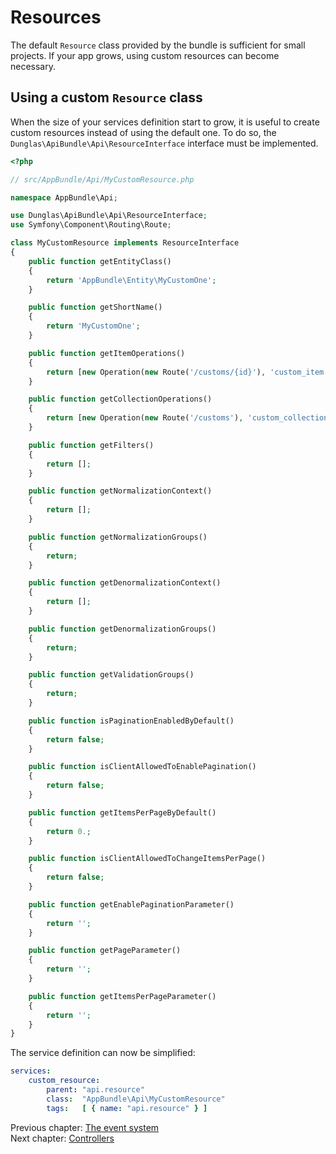 # Resources

The default `Resource` class provided by the bundle is sufficient for small projects. If your app grows, using custom resources
can become necessary.

## Using a custom `Resource` class

When the size of your services definition start to grow, it is useful to create custom resources instead of using the default
one. To do so, the `Dunglas\ApiBundle\Api\ResourceInterface` interface must be implemented.

```php
<?php

// src/AppBundle/Api/MyCustomResource.php

namespace AppBundle\Api;

use Dunglas\ApiBundle\Api\ResourceInterface;
use Symfony\Component\Routing\Route;

class MyCustomResource implements ResourceInterface
{
    public function getEntityClass()
    {
        return 'AppBundle\Entity\MyCustomOne';
    }

    public function getShortName()
    {
        return 'MyCustomOne';
    }

    public function getItemOperations()
    {
        return [new Operation(new Route('/customs/{id}'), 'custom_item')];
    }

    public function getCollectionOperations()
    {
        return [new Operation(new Route('/customs'), 'custom_collection')];
    }

    public function getFilters()
    {
        return [];
    }

    public function getNormalizationContext()
    {
        return [];
    }

    public function getNormalizationGroups()
    {
        return;
    }

    public function getDenormalizationContext()
    {
        return [];
    }

    public function getDenormalizationGroups()
    {
        return;
    }

    public function getValidationGroups()
    {
        return;
    }

    public function isPaginationEnabledByDefault()
    {
        return false;
    }

    public function isClientAllowedToEnablePagination()
    {
        return false;
    }

    public function getItemsPerPageByDefault()
    {
        return 0.;
    }

    public function isClientAllowedToChangeItemsPerPage()
    {
        return false;
    }

    public function getEnablePaginationParameter()
    {
        return '';
    }

    public function getPageParameter()
    {
        return '';
    }

    public function getItemsPerPageParameter()
    {
        return '';
    }
}
```

The service definition can now be simplified:

```yaml
services:
    custom_resource:
        parent: "api.resource"
        class:  "AppBundle\Api\MyCustomResource"
        tags:   [ { name: "api.resource" } ]
```

Previous chapter: [The event system](the-event-system.md)<br>
Next chapter: [Controllers](controllers.md)
